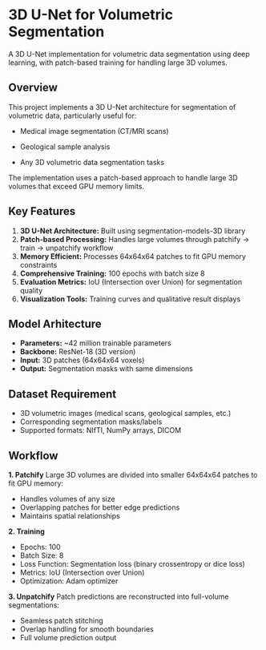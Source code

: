 # 3D U-Net for Volumetric Segmentation

A 3D U-Net implementation for volumetric data segmentation using deep learning, with patch-based training for handling large 3D volumes.

## Overview

This project implements a 3D U-Net architecture for segmentation of volumetric data, particularly useful for:

- Medical image segmentation (CT/MRI scans)

- Geological sample analysis

- Any 3D volumetric data segmentation tasks

The implementation uses a patch-based approach to handle large 3D volumes that exceed GPU memory limits.

## Key Features

1. **3D U-Net Architecture:** Built using segmentation-models-3D library
2. **Patch-based Processing:** Handles large volumes through patchify → train → unpatchify workflow
3. **Memory Efficient:** Processes 64x64x64 patches to fit GPU memory constraints
4. **Comprehensive Training:** 100 epochs with batch size 8
5. **Evaluation Metrics:** IoU (Intersection over Union) for segmentation quality
6. **Visualization Tools:** Training curves and qualitative result displays

## Model Arhitecture

- **Parameters:** ~42 million trainable parameters
- **Backbone:** ResNet-18 (3D version)
- **Input:** 3D patches (64x64x64 voxels)
- **Output:** Segmentation masks with same dimensions

## Dataset Requirement

- 3D volumetric images (medical scans, geological samples, etc.)
- Corresponding segmentation masks/labels
- Supported formats: NIfTI, NumPy arrays, DICOM

## Workflow

**1. Patchify** 
Large 3D volumes are divided into smaller 64x64x64 patches to fit GPU memory:
- Handles volumes of any size
- Overlapping patches for better edge predictions
- Maintains spatial relationships

**2. Training**
- Epochs: 100
- Batch Size: 8
- Loss Function: Segmentation loss (binary crossentropy or dice loss)
- Metrics: IoU (Intersection over Union)
- Optimization: Adam optimizer
  
**3. Unpatchify**
Patch predictions are reconstructed into full-volume segmentations:
- Seamless patch stitching
- Overlap handling for smooth boundaries
- Full volume prediction output

